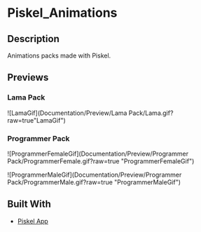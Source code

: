 # Piskel_Animations

## Description
Animations packs made with Piskel.

## Previews

### Lama Pack
![LamaGif](Documentation/Preview/Lama Pack/Lama.gif?raw=true"LamaGif")

### Programmer Pack
![ProgrammerFemaleGif](Documentation/Preview/Programmer Pack/ProgrammerFemale.gif?raw=true "ProgrammerFemaleGif")

![ProgrammerMaleGif](Documentation/Preview/Programmer Pack/ProgrammerMale.gif?raw=true "ProgrammerMaleGif")

## Built With
- [Piskel App](https://www.piskelapp.com/)

